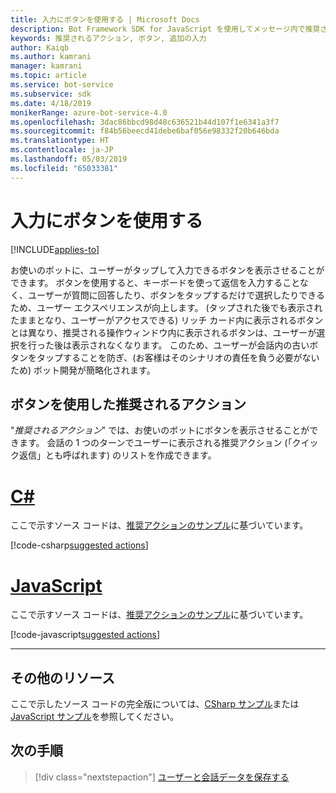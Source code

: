 ```yaml
---
title: 入力にボタンを使用する | Microsoft Docs
description: Bot Framework SDK for JavaScript を使用してメッセージ内で推奨されるアクションを送信する方法について説明します。
keywords: 推奨されるアクション, ボタン, 追加の入力
author: Kaiqb
ms.author: kamrani
manager: kamrani
ms.topic: article
ms.service: bot-service
ms.subservice: sdk
ms.date: 4/18/2019
monikerRange: azure-bot-service-4.0
ms.openlocfilehash: 3dac86bbcd98d48c636521b44d107f1e6341a3f7
ms.sourcegitcommit: f84b56beecd41debe6baf056e98332f20b646bda
ms.translationtype: HT
ms.contentlocale: ja-JP
ms.lasthandoff: 05/03/2019
ms.locfileid: "65033381"
---
```

# <a name="use-button-for-input"></a>入力にボタンを使用する

[!INCLUDE[applies-to](../includes/applies-to.md)]

お使いのボットに、ユーザーがタップして入力できるボタンを表示させることができます。 ボタンを使用すると、キーボードを使って返信を入力することなく、ユーザーが質問に回答したり、ボタンをタップするだけで選択したりできるため、ユーザー エクスペリエンスが向上します。 (タップされた後でも表示されたままとなり、ユーザーがアクセスできる) リッチ カード内に表示されるボタンとは異なり、推奨される操作ウィンドウ内に表示されるボタンは、ユーザーが選択を行った後は表示されなくなります。 このため、ユーザーが会話内の古いボタンをタップすることを防ぎ、(お客様はそのシナリオの責任を負う必要がないため) ボット開発が簡略化されます。 

## <a name="suggest-action-using-button"></a>ボタンを使用した推奨されるアクション

"*推奨されるアクション*" では、お使いのボットにボタンを表示させることができます。 会話の 1 つのターンでユーザーに表示される推奨アクション (「クイック返信」とも呼ばれます) のリストを作成できます。 

# <a name="ctabcsharp"></a>[C#](#tab/csharp)

ここで示すソース コードは、[推奨アクションのサンプル](https://aka.ms/SuggestedActionsCSharp)に基づいています。

[!code-csharp[suggested actions](~/../botbuilder-samples/samples/csharp_dotnetcore/08.suggested-actions/Bots/SuggestedActionsBot.cs?range=87-100)]

# <a name="javascripttabjavascript"></a>[JavaScript](#tab/javascript)

ここで示すソース コードは、[推奨アクションのサンプル](https://aka.ms/SuggestActionsJS)に基づいています。

[!code-javascript[suggested actions](~/../botbuilder-samples/samples/javascript_nodejs/08.suggested-actions/bots/suggestedActionsBot.js?range=61-64)]

---

## <a name="additional-resources"></a>その他のリソース

ここで示したソース コードの完全版については、[CSharp サンプル](https://aka.ms/SuggestedActionsCSharp)または [JavaScript サンプル](https://aka.ms/SuggestActionsJS)を参照してください。

## <a name="next-steps"></a>次の手順

> [!div class="nextstepaction"]
> [ユーザーと会話データを保存する](./bot-builder-howto-v4-state.md)
